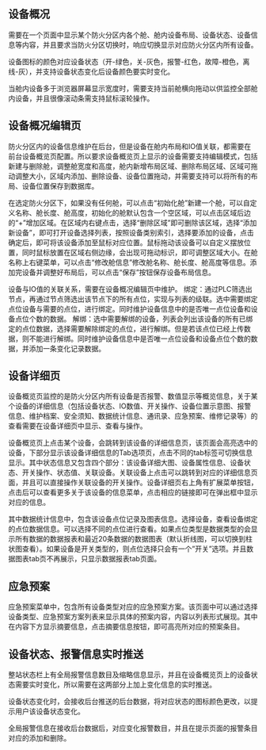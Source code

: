 ## 设备概况

需要在一个页面中显示某个防火分区内各个舱、舱内设备布局、设备状态、设备信息等内容，并且要求当防火分区切换时，响应切换显示对应防火分区内所有设备。

设备图标的颜色对应设备状态（开-绿色，关-灰色，报警-红色，故障-橙色，离线-灰），并支持设备状态变化后设备颜色要实时变化。

当舱内设备多于浏览器屏幕显示宽度时，需要支持当前舱横向拖动以供监控全部舱内设备，并且很像滚动条需支持鼠标滚轮操作。

## 设备概况编辑页

防火分区内的设备信息维护在后台，但是设备在舱内布局和IO值关联，都需要在前台设备概览页配置。所以要求设备概览页上显示的设备需要支持编辑模式，包括新建与删除舱，调整舱宽度和高度，舱内新增布局区域、删除布局区域、区域可拖动调整大小，区域内添加、删除设备、设备位置拖动，并需要支持可以将所有的布局、设备位置保存到数据库。

在选定防火分区下，如果没有任何舱，可以点击“初始化舱”新建一个舱，可以自定义名称、舱长度、舱高度，初始化的舱默认包含一个空区域，可以点击区域后边的“+”增加区域。在区域内右键点击，选择“删除区域”即可删除该区域，选择“添加新设备”，即可打开设备选择列表，按照设备类别索引，选择要添加的设备，点击确定后，即可将该设备添加至鼠标对应位置。鼠标拖动该设备可以自定义摆放位置，同时鼠标放置在区域右侧边缘，会出现可拖动标识，即可调整区域大小。在舱名称上右键菜单，可以点击“修改舱信息”修改舱名称、舱长度、舱高度等信息。添加完设备并调整好布局后，可以点击“保存”按钮保存设备布局信息。

设备与IO值的关联关系，需要在设备概况编辑页中维护。
绑定：通过PLC筛选出节点，再通过节点筛选出该节点下的所有点位，实现与列表的级联。选中需要绑定点位设备与需要的点位，进行绑定。同时维护设备信息中的是否唯一点位设备和设备点位个数的数据。
解绑：选中需要解绑的设备，列表会列出该设备的所有已绑定的点位数据，选择需要解除绑定的点位，进行解绑。但是若该点位已经上传数据，则不能进行解绑。同时维护设备信息中是否唯一点位设备和设备点位个数的数据，并添加一条变化记录数据。

## 设备详细页
设备概览页监控的是防火分区内所有设备是否报警、数值显示等概览信息，关于某个设备的详细信息（包括设备状态、IO数值、开关操作、设备位置示意图、报警信息、维护档案、安全须知、数据统计信息、通讯录、应急预案、维修记录等）的查看需要在设备详细页中显示、查看与操作。

设备概览页上点击某个设备，会跳转到该设备的详细信息页，该页面会高亮选中的设备，下部分显示该设备详细信息的Tab选项页，点击不同的tab标签可切换信息显示。其中状态信息又包含四个部分：该设备详细大图、设备属性信息、设备状态、开关操作、状态值、关联设备。关联设备上点击可以跳转到对应的详细信息页面，并且可以直接操作关联设备的开关操作。设备详细页右上角有扩展菜单按钮，点击后可以查看更多关于该设备的信息菜单，点击相应的链接即可在弹出框中显示对应的信息。

其中数据统计信息中，包含该设备点位记录及图表信息。选择设备，查看设备绑定的点位数据信息。可以选择不同的点位进行查看。如果点位类型是数据类型的会显示所有数据的数据报表和最近20条数据的数据图表（默认折线图，可以切换到柱状图查看）。如果设备是开关类型的，则点位选择只会有一个”开关”选项。并且数据图表tab页不再展示，只显示数据报表tab页面。

## 应急预案
应急预案菜单中，包含所有设备类型对应的应急预案方案。该页面中可以通过选择设备类型、应急预案方案列表来显示具体的预案内容，内容以列表形式展现。其中在内容下方显示摘要信息，点击摘要信息按钮，即可高亮所对应的预案条目。

## 设备状态、报警信息实时推送
整站状态栏上有全局报警信息数目及缩略信息显示，并且在设备概览页上的设备状态需要实时变化，所以需要在这两部分上加上变化信息的实时推送。

设备状态变化时，会接收后台推送的后台数据，将对应状态的图标颜色更改，以提示用户该设备状态变化。

全局报警信息在接收后台数据后，对应变化报警数目，并且在提示页面的报警条目对应的添加和删除。
